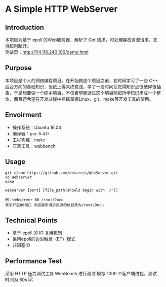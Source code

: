 # A Simple HTTP WebServer
## Introduction
本项目为基于 epoll 的Web服务器，解析了 Get 请求，可处理静态资源请求，支持超时断开。  
测试页：http://114.116.240.106/demo.html

## Purpose
本项目是个人的网络编程项目，在开始做这个项目之前，花时间学习了一些 C++ 后台方向的基础知识，但纸上得来终觉浅，学了一段时间后觉得知识点很破碎很抽象，于是想要做一个练手项目，不仅希望能通过这个项目能把所学知识串成一个整体，而且还希望在开发过程中熟练掌握Linux、git、make等开发工具的使用。

## Envoirment
* 操作系统：Ubuntu 16.04
* 编译器：gcc 5.4.0
* 工程构建：make
* 压测工具：webbench

## Usage
```
git clone https://github.com/desiress/WebServer.git
cd Webserver
make

webserver [port] [file_path(should begin with '/')]

例：webserver 80 /root/Docu
表示开启80端口 浏览器所请求资源的根目录为/root/Docu
```
## Technical Points
* 基于 epoll 的 IO 复用机制
* 采用epoll的边沿触发（ET）模式
* 非阻塞IO

## Performance Test
采用 HTTP 压力测试工具 WebBench 进行测试
模拟 1000 个客户端进程，测试时间为 60s
![](https://github.com/guodongxiaren/ImageCache/raw/master/Logo/foryou.gif)
